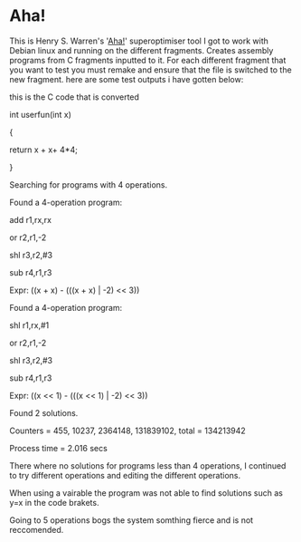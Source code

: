 Aha!
====

This is Henry S. Warren's '[Aha!](http://hackersdelight.org/)' superoptimiser tool I got to work with Debian linux and running on the different fragments. Creates assembly programs from C fragments inputted to it. For each different fragment that you want to test you must remake and ensure that the file is switched to the new fragment.
here are some test outputs i have gotten below:

this is the C code that is converted

int userfun(int x)

{

  return x + x+ 4*4;
  
}


Searching for programs with 4 operations.



Found a 4-operation program:

   add   r1,rx,rx
   
   or    r2,r1,-2
   
   shl   r3,r2,#3
   
   sub   r4,r1,r3
   
   Expr: ((x + x) - (((x + x) | -2) << 3))
   


Found a 4-operation program:

   shl   r1,rx,#1
   
   or    r2,r1,-2
   
   shl   r3,r2,#3
   
   sub   r4,r1,r3
   
   Expr: ((x << 1) - (((x << 1) | -2) << 3))
   
Found 2 solutions.

Counters = 455, 10237, 2364148, 131839102, total = 134213942

Process time = 2.016 secs

There where no solutions for programs less than 4 operations, I continued to try different operations and editing the different operations. 

When using a vairable the program was not able to find solutions such as y=x in the code brakets. 

Going to 5 operations bogs the system somthing fierce and is not reccomended.
